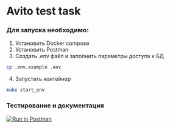 # Avito test task

### Для запуска необходимо:
1. Установить Docker compose
2. Установить Postman
3. Создать .env файл и заполнить параметры доступа к БД
```bash
cp .env.example .env
```
4. Запустить контейнер
```bash
make start_env
```
### Тестирование и документация

[![Run in Postman](https://run.pstmn.io/button.svg)](https://app.getpostman.com/run-collection/24967518-157b54b5-a9d3-4ee8-b413-134b63bdad6b?action=collection%2Ffork&source=rip_markdown&collection-url=entityId%3D24967518-157b54b5-a9d3-4ee8-b413-134b63bdad6b%26entityType%3Dcollection%26workspaceId%3Dae5fa9e9-4a6e-40c3-8605-5d3920c5ebc4)


